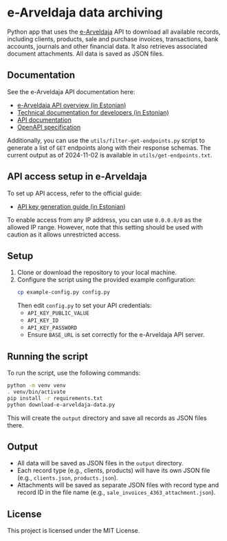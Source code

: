 # e-Arveldaja data archiving

Python app that uses the [e-Arveldaja](https://e-arveldaja.rik.ee/) API to download all available records, including clients, products, sale and purchase invoices, transactions, bank accounts, journals and other financial data. It also retrieves associated document attachments. All data is saved as JSON files.

## Documentation

See the e-Arveldaja API documentation here:
- [e-Arveldaja API overview (in Estonian)](https://abiinfo.rik.ee/e-arveldaja/e-arveldaja-api/)
- [Technical documentation for developers (in Estonian)](https://abiinfo.rik.ee/node/304/)
- [API documentation](https://demo-rmp-api.rik.ee/api.html)
- [OpenAPI specification](https://demo-rmp-api.rik.ee/openapi.yaml)

Additionally, you can use the `utils/filter-get-endpoints.py` script to generate a list of `GET` endpoints along with their response schemas. The current output as of 2024-11-02 is available in `utils/get-endpoints.txt`.

## API access setup in e-Arveldaja

To set up API access, refer to the official guide:
- [API key generation guide (in Estonian)](https://abiinfo.rik.ee/e-arveldaja/e-arveldaja-api/e-arveldaja-api-votme-genereerimine)

To enable access from any IP address, you can use `0.0.0.0/0` as the allowed IP range. However, note that this setting should be used with caution as it allows unrestricted access.

## Setup

1. Clone or download the repository to your local machine.
2. Configure the script using the provided example configuration:
   ```sh
   cp example-config.py config.py
   ```
   Then edit `config.py` to set your API credentials:
   - `API_KEY_PUBLIC_VALUE`
   - `API_KEY_ID`
   - `API_KEY_PASSWORD`
   - Ensure `BASE_URL` is set correctly for the e-Arveldaja API server.

## Running the script

To run the script, use the following commands:
```bash
python -m venv venv
. venv/bin/activate
pip install -r requirements.txt
python download-e-arveldaja-data.py
```
This will create the `output` directory and save all records as JSON files there.

## Output

- All data will be saved as JSON files in the `output` directory.
- Each record type (e.g., clients, products) will have its own JSON file (e.g., `clients.json`, `products.json`).
- Attachments will be saved as separate JSON files with record type and record ID in the file name (e.g., `sale_invoices_4363_attachment.json`).

## License

This project is licensed under the MIT License.
